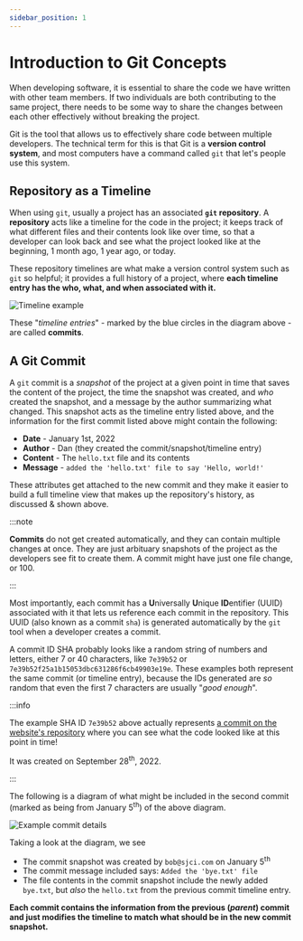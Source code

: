```yaml
---
sidebar_position: 1
---
```


# Introduction to Git Concepts

When developing software, it is essential to share the code we have written with other team members.
If two individuals are both contributing to the same project, there needs to be some way to share the
changes between each other effectively without breaking the project.

Git is the tool that allows us to effectively share code between multiple developers. The technical term for this is that Git is a **version control system**, and most computers have a command called `git` that let's people use this system.

## Repository as a Timeline

When using `git`, usually a project has an associated **`git` repository**. A **repository** acts like a timeline
for the code in the project; it keeps track of what different files and their contents look like over time, so that
a developer can look back and see what the project looked like at the beginning, 1 month ago, 1 year ago, or today.

These repository timelines are what make a version control system such as `git` so helpful; it provides a full history
of a project, where **each timeline entry has the who, what, and when associated with it.**

![Timeline example](https://docs.google.com/drawings/d/e/2PACX-1vQRyd-lgL7wcVd9CQgA_U_cl3EcopZkPaFC7OOPPyn_izCeluuW5PlsRHeSDVR4827HmBGOuD_TAFcG/pub?w=870&h=310)

These "_timeline entries_" - marked by the blue circles in the diagram above - are called **commits**.

## A Git Commit

A `git` commit is a _snapshot_ of the project at a given point in time that saves the content of the project, the time the snapshot was created, and _who_ created the snapshot, and a message by the author summarizing what changed. This snapshot acts as the timeline entry listed above, and the information for the first commit listed above might contain the following:

- **Date** - January 1st, 2022
- **Author** - Dan (they created the commit/snapshot/timeline entry)
- **Content** - The `hello.txt` file and its contents
- **Message** - `added the 'hello.txt' file to say 'Hello, world!'`

These attributes get attached to the new commit and they make it easier to build a full timeline view that makes up the repository's history, as discussed &amp; shown above.

:::note

**Commits** do not get created automatically, and they can contain multiple changes at once. They are just arbituary snapshots of the project as the developers see fit to create them. A commit might have just one file change, or 100.

:::

Most importantly, each commit has a **U**niversally **U**nique **ID**entifier (UUID) associated with it that lets us reference each commit in the repository. This UUID (also known as a commit `sha`) is generated automatically by the `git` tool when a developer creates a commit. 

A commit ID SHA probably looks like a random string of numbers and letters, either 7 or 40 characters, like `7e39b52` or `7e39b52f25a1b15053dbc631286f6cb49903e19e`. These examples both represent the same commit (or timeline entry), because the IDs generated are _so_ random that even the first 7 characters are usually "_good enough_".

:::info

The example SHA ID `7e39b52` above actually represents [a commit on the website's repository](https://github.com/alumiboti5590/alumiboti5590.github.io/tree/7e39b52f25a1b15053dbc631286f6cb49903e19e) where you can see what the code looked like at this point in time!

It was created on September 28<sup>th</sup>, 2022.

:::

The following is a diagram of what might be included in the second commit (marked as being from January 5<sup>th</sup>) of the above diagram.

![Example commit details](https://docs.google.com/drawings/d/e/2PACX-1vSFzMKbujS0Iob0HfGV_QinMGWVS5SJXW5hJ-dWLl0XJKYB7s--1HBrt8fiuMIMutfpXX0_I7nglq-_/pub?w=570&h=531)

Taking a look at the diagram, we see

- The commit snapshot was created by `bob@sjci.com` on January 5<sup>th</sup>
- The commit message included says: `Added the 'bye.txt' file`
- The file contents in the commit snapshot include the newly added `bye.txt`, but _also_ the `hello.txt` from the previous commit timeline entry.

**Each commit contains the information from the previous (_parent_) commit and just modifies the timeline to match what should be in the new commit snapshot.**
